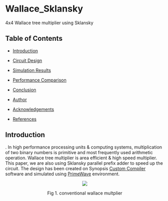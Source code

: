 # Wallace_Sklansky
4x4 Wallace tree multiplier using Sklansky
## Table of Contents

- [Introduction](https://github.com/Sairamakula1999/Wallace_Sklansky/edit/main/README.md#introduction)

- [Circuit Design](https://github.com/Sairamakula1999/Wallace_Sklansky/edit/main/README.md#circuit-design)
- [Simulation Results](https://github.com/Sairamakula1999/Wallace_Sklansky/edit/main/README.md#simulation-results)
- [Performance Comparison](https://github.com/Sairamakula1999/Wallace_Sklansky/edit/main/README.md#performance-comparison)
- [Conclusion](https://github.com/Sairamakula1999/Wallace_Sklansky/edit/main/README.md#conclusion)
- [Author](https://github.com/Sairamakula1999/Wallace_Sklansky/edit/main/README.md#author) 
- [Acknowledgements](https://github.com/Sairamakula1999/Wallace_Sklansky/edit/main/README.md#acknowledgements)
- [References](https://github.com/Sairamakula1999/Wallace_Sklansky/edit/main/README.md#references)

## Introduction

. In high performance processing units & computing systems, multiplication of two binary numbers is primitive and most frequently used arithmetic operation. Wallace tree multiplier is area efficient & high speed multiplier. This paper, we are also using Sklansky parallel prefix adder to speed up the circuit. The design has been created on Synopsis [Custom Compiler](https://www.synopsys.com/implementation-and-signoff/custom-design-platform/custom-compiler.html) software and simulated using [PrimeWave](https://www.synopsys.com/implementation-and-signoff/ams-simulation/primewave.html) environment. 

<p align="center">
<img src="https://github.com/Sairamakula1999/Wallace_Sklansky/tree/main/images/Wallace-Tree-Multiplier-using-full-and-half-adders.png">
</p>
<p align="center">
Fig 1. conventional wallace multplier
</p>
